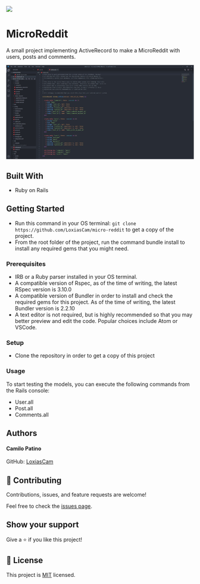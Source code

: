 ![](https://img.shields.io/badge/Microverse-blueviolet)

# MicroReddit
A small project implementing ActiveRecord to make a MicroReddit with users, posts and comments.

![screenshot](img/screenshot.jpg)


## Built With

- Ruby on Rails


## Getting Started

- Run this command in your OS terminal: `git clone https://github.com/LoxiasCam/micro-reddit` to get a copy of the project.
- From the root folder of the project, run the command bundle install to install any required gems that you might need.

### Prerequisites

* IRB or a Ruby parser installed in your OS terminal.
* A compatible version of Rspec, as of the time of writing, the latest RSpec version is 3.10.0
* A compatible version of Bundler in order to install and check the required gems for this project. As of the time of writing, the latest Bundler version is 2.2.10
* A text editor is not required, but is highly recommended so that you may better preview and edit the code. Popular choices include Atom or VSCode.

### Setup

* Clone the repository in order to get a copy of this project

### Usage
To start testing the models, you can execute the following commands from the Rails console:

*   User.all
*   Post.all
*   Comments.all

## Authors

#### Camilo Patino
GitHub: [LoxiasCam](https://github.com/LoxiasCam)

## 🤝 Contributing

Contributions, issues, and feature requests are welcome!

Feel free to check the [issues page](https://github.com/LoxiasCam/directoryCapstone/issues).

## Show your support

Give a ⭐️ if you like this project!

## 📝 License

This project is [MIT](LICENSE) licensed.
